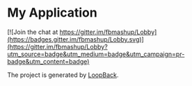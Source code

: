 # My Application

[![Join the chat at https://gitter.im/fbmashup/Lobby](https://badges.gitter.im/fbmashup/Lobby.svg)](https://gitter.im/fbmashup/Lobby?utm_source=badge&utm_medium=badge&utm_campaign=pr-badge&utm_content=badge)

The project is generated by [LoopBack](http://loopback.io).